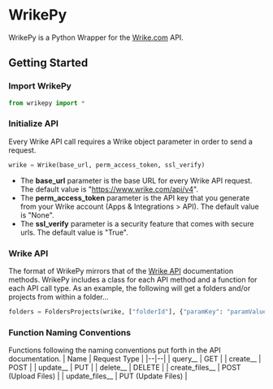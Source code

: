 # WrikePy
WrikePy is a Python Wrapper for the [Wrike.com](https://www.wrike.com/) API.

## Getting Started
### Import WrikePy
```python
from wrikepy import *
```
### Initialize API
Every Wrike API call requires a Wrike object parameter in order to send a request.
```python
wrike = Wrike(base_url, perm_access_token, ssl_verify)
```
 - The **base_url** parameter is the base URL for every Wrike API
   request. The default value is "https://www.wrike.com/api/v4". 
 - The **perm_access_token** parameter is the API key that you generate from your Wrike account (Apps & Integrations >  API). The default value is "None".
  - The **ssl_verify** parameter is a security feature that comes
   with secure urls. The default value is "True".
### Wrike API
The format of WrikePy mirrors that of the [Wrike API](https://developers.wrike.com/) documentation methods. WrikePy includes a class for each API method and a function for each API call type. As an example, the following will get a folders and/or projects from within a folder...
```python
folders = FoldersProjects(wrike, ["folderId"], {"paramKey": "paramValue"}).query__folders_folderId_folders()
```
### Function Naming Conventions
Functions following the naming conventions put forth in the API documentation.
| Name | Request Type |
|--|--|
| query__ | GET |
| create__ | POST |
| update__ | PUT |
| delete__ | DELETE |
| create_files__ | POST (Upload Files) |
| update_files__ | PUT (Update Files) |
